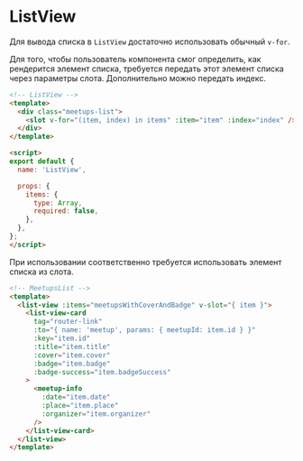 # ListView

Для вывода списка в `ListView` достаточно использовать обычный `v-for`.

Для того, чтобы пользователь компонента смог определить, как рендерится элемент списка, требуется передать этот элемент списка через параметры слота. Дополнительно можно передать индекс.

```html
<!-- ListView -->
<template>
  <div class="meetups-list">
    <slot v-for="(item, index) in items" :item="item" :index="index" />
  </div>
</template>

<script>
export default {
  name: 'ListView',

  props: {
    items: {
      type: Array,
      required: false,
    },
  },
};
</script>
```

При использовании соответственно требуется использовать элемент списка из слота.

```html
<!-- MeetupsList -->
<template>
  <list-view :items="meetupsWithCoverAndBadge" v-slot="{ item }">
    <list-view-card
      tag="router-link"
      :to="{ name: 'meetup', params: { meetupId: item.id } }"
      :key="item.id"
      :title="item.title"
      :cover="item.cover"
      :badge="item.badge"
      :badge-success="item.badgeSuccess"
    >
      <meetup-info
        :date="item.date"
        :place="item.place"
        :organizer="item.organizer"
      />
    </list-view-card>
  </list-view>
</template>
```
